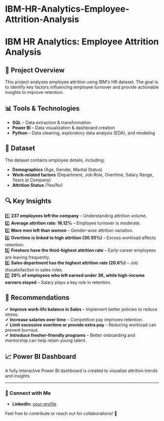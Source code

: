 # IBM-HR-Analytics-Employee-Attrition-Analysis
# IBM HR Analytics: Employee Attrition Analysis

## 📌 Project Overview

This project analyzes employee attrition using IBM's HR dataset. The goal is to identify key factors influencing employee turnover and provide actionable insights to improve retention.

## 📊 Tools & Technologies

- **SQL** – Data extraction & transformation
- **Power BI** – Data visualization & dashboard creation
- **Python** – Data cleaning, exploratory data analysis (EDA), and modeling

## 📂 Dataset

The dataset contains employee details, including:

- **Demographics** (Age, Gender, Marital Status)
- **Work-related factors** (Department, Job Role, Overtime, Salary Range, Years at Company)
- **Attrition Status** (Yes/No)

## 🔍 Key Insights

1️⃣ **237 employees left the company** – Understanding attrition volume.\
2️⃣ **Average attrition rate: 16.12%** – Employee turnover is moderate.\
3️⃣ **More men left than women** – Gender-wise attrition variation.\
4️⃣ **Overtime is linked to high attrition (30.55%)** – Excess workload affects retention.\
5️⃣ **Freshers have the third-highest attrition rate** – Early-career employees are leaving frequently.\
6️⃣ **Sales department has the highest attrition rate (20.6%)** – Job dissatisfaction in sales roles.\
7️⃣ **29% of employees who left earned under 3K, while high-income earners stayed** – Salary plays a key role in retention.

## 📌 Recommendations

✔ **Improve work-life balance in Sales** – Implement better policies to reduce stress.\
✔ **Increase salaries over time** – Competitive pay improves retention.\
✔ **Limit excessive overtime or provide extra pay** – Reducing workload can prevent burnout.\
✔ **Introduce fresher-friendly programs** – Better onboarding and mentorship can help retain young talent.

## 📈 Power BI Dashboard

A fully interactive Power BI dashboard is created to visualize attrition trends and insights.



---

### 🔗 Connect with Me

- **LinkedIn:** [your-profile](https://linkedin.com/in/arjuntv45)

Feel free to contribute or reach out for collaborations! 🚀

